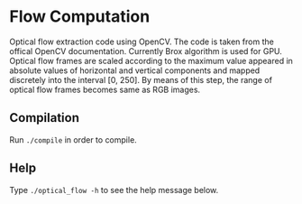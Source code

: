 # Flow Computation
Optical flow extraction code using OpenCV. The code is taken from the offical OpenCV documentation. Currently Brox algorithm is used for GPU. Optical flow frames are scaled according to the maximum value appeared in absolute values of horizontal and vertical components and mapped discretely into the interval [0, 250]. By means of this step, the range of optical flow frames becomes same as RGB images.

## Compilation
Run `./compile` in order to compile.

## Help
Type `./optical_flow -h` to see the help message below.  
